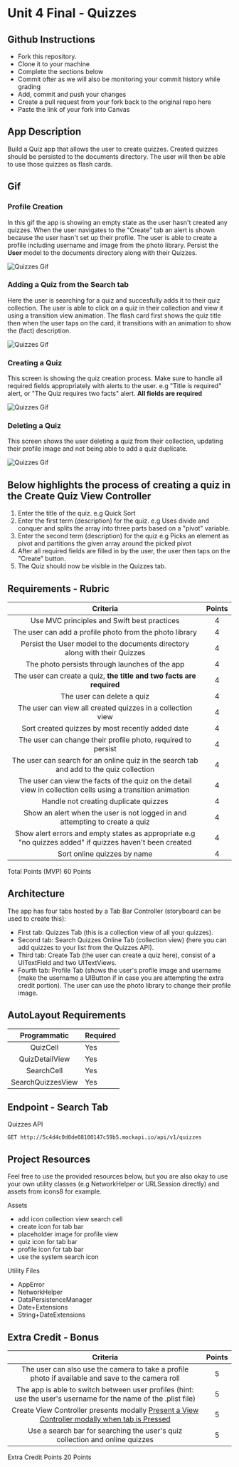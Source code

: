 # Unit 4 Final - Quizzes


## Github Instructions
- Fork this repository.
- Clone it to your machine
- Complete the sections below
- Commit ofter as we will also be monitoring your commit history while grading
- Add, commit and push your changes
- Create a pull request from your fork back to the original repo here
- Paste the link of your fork into Canvas

## App Description
Build a Quiz app that allows the user to create quizzes. Created quizzes should be persisted to the documents directory. The user will then be able to use those quizzes as flash cards. 

## Gif 

### Profile Creation
In this gif the app is showing an empty state as the user hasn't created any quizzes. When the user navigates to the "Create" tab an alert is shown because the user hasn't set up their profile. The user is able to create a profile including username and image from the photo library. Persist the **User** model to the documents directory along with their Quizzes. 

![Quizzes Gif](https://github.com/joinpursuit/Pursuit-Core-iOS-Unit4-Final-Quizzes/blob/master/Images/quizzes-app-1.gif)    

### Adding a Quiz from the Search tab
Here the user is searching for a quiz and succesfully adds it to their quiz collection. The user is able to click on a quiz in their collection and view it using a transition view animation. The flash card first shows the quiz title then when the user taps on the card, it transitions with an animation to show the (fact) description. 

![Quizzes Gif](https://github.com/joinpursuit/Pursuit-Core-iOS-Unit4-Final-Quizzes/blob/master/Images/quizzes-app-2.gif)    

### Creating a Quiz 
This screen is showing the quiz creation process. Make sure to handle all required fields appropriately with alerts to the user. e.g "Title is required" alert, or "The Quiz requires two facts" alert. **All fields are required**   

![Quizzes Gif](https://github.com/joinpursuit/Pursuit-Core-iOS-Unit4-Final-Quizzes/blob/master/Images/quizzes-app-3.gif)    


### Deleting a Quiz
This screen shows the user deleting a quiz from their collection, updating their profile image and not being able to add a quiz duplicate.   

![Quizzes Gif](https://github.com/joinpursuit/Pursuit-Core-iOS-Unit4-Final-Quizzes/blob/master/Images/quizzes-app-4.gif)    


## Below highlights the process of creating a quiz in the Create Quiz View Controller

1. Enter the title of the quiz. e.g Quick Sort 
2. Enter the first term (description) for the quiz. e.g Uses divide and conquer and splits the array into three parts based on a "pivot" variable.
3. Enter the second term (description) for the quiz e.g Picks an element as pivot and partitions the given array around the picked pivot
4. After all required fields are filled in by the user, the user then taps on the "Create" button.  
5. The Quiz should now be visible in the Quizzes tab.

## Requirements - Rubric 

| Criteria | Points |
|:-----:|:------:|
| Use MVC principles and Swift best practices | 4 |
| The user can add a profile photo from the photo library | 4 |
| Persist the User model to the documents directory along with their Quizzes | 4|
| The photo persists through launches of the app | 4 |
| The user can create a quiz, **the title and two facts are required** | 4 |
| The user can delete a quiz | 4 |
| The user can view all created quizzes in a collection view | 4 |
| Sort created quizzes by most recently added date | 4 |
| The user can change their profile photo, required to persist | 4 |
| The user can search for an online quiz in the search tab and add to the quiz collection | 4 |
| The user can view the facts of the quiz on the detail view in collection cells using a transition animation | 4 |
| Handle not creating duplicate quizzes | 4 |
| Show an alert when the user is not logged in and attempting to create a quiz | 4 |
| Show alert errors and empty states as appropriate e.g "no quizzes added" if quizzes haven't been created | 4 |
| Sort online quizzes by name | 4 |

Total Points (MVP) 60 Points

## Architecture 

The app has four tabs hosted by a Tab Bar Controller (storyboard can be used to create this): 

- First tab: Quizzes Tab (this is a collection view of all your quizzes). 
- Second tab: Search Quizzes Online Tab (collection view) (here you can add quizzes to your list from the Quizzes API). 
- Third tab: Create Tab (the user can create a quiz here), consist of a UITextField and two UITextViews. 
- Fourth tab: Profile Tab (shows the user's profile image and username (make the username a UIButton if in case you are attempting the extra credit portion). The user can use the photo library to change their profile image.


## AutoLayout Requirements 

| Programmatic | Required |
|:------:|:-------|
| QuizCell | Yes |
| QuizDetailView | Yes |
| SearchCell | Yes |
| SearchQuizzesView | Yes |

## Endpoint - Search Tab

Quizzes API

```GET http://5c4d4c0d0de08100147c59b5.mockapi.io/api/v1/quizzes```

## Project Resources 

Feel free to use the provided resources below, but you are also okay to use your own utility classes (e.g NetworkHelper or URLSession directly) and assets from icons8 for example. 

Assets 
- add icon collection view search cell 
- create icon for tab bar 
- placeholder image for profile view 
- quiz icon for tab bar 
- profile icon for tab bar 
- use the system search icon 

Utility Files 
- AppError 
- NetworkHelper 
- DataPersistenceManager 
- Date+Extensions
- String+DateExtensions

## Extra Credit - Bonus

| Criteria | Points |
|:-----:|:------:|
| The user can also use the camera to take a profile photo if available and save to the camera roll | 5 |
| The app is able to switch between user profiles (hint: use the user's username for the name of the .plist file) | 5 |
| Create View Controller presents modally [Present a View Controller modally when tab is Pressed](https://www.hackingwithswift.com/example-code/uikit/how-do-you-show-a-modal-view-controller-when-a-uitabbarcontroller-tab-is-tapped) | 5 |
| Use a search bar for searching the user's quiz collection and online quizzes | 5 |
 
Extra Credit Points 20 Points




